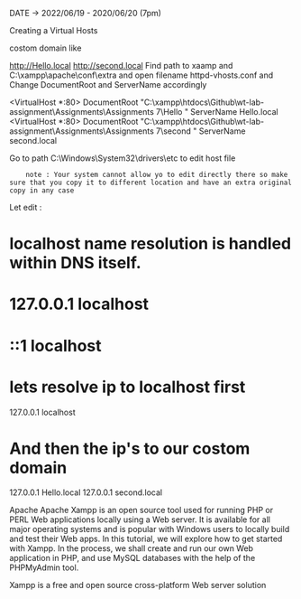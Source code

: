  DATE -> 2022/06/19 - 2020/06/20 (7pm)
 
Creating a Virtual Hosts

 costom domain like

http://Hello.local
http://second.local
Find path to xaamp and C:\xampp\apache\conf\extra and open filename httpd-vhosts.conf and Change DocumentRoot and ServerName accordingly

<VirtualHost *:80>
   DocumentRoot "C:\xampp\htdocs\Github\wt-lab-assignment\Assignments\Assignments 7\Hello
"
   ServerName Hello.local
</VirtualHost>
<VirtualHost *:80>
   DocumentRoot "C:\xampp\htdocs\Github\wt-lab-assignment\Assignments\Assignments 7\second
"
   ServerName second.local
</VirtualHost>

Go to path C:\Windows\System32\drivers\etc to edit host file

        note : Your system cannot allow yo to edit directly there so make sure that you copy it to different location and have an extra original copy in any case
Let edit :

# localhost name resolution is handled within DNS itself.
# 127.0.0.1       localhost
# ::1             localhost

# lets resolve ip to localhost first
 127.0.0.1       localhost
 # And then the ip's to our costom domain
  127.0.0.1       Hello.local
 127.0.0.1       second.local

Apache
 Apache Xampp is an open source tool used for running PHP or PERL Web applications locally using a Web server. It is available for all major operating systems and is popular with Windows users to locally build and test their Web apps. In this tutorial, we will explore how to get started with Xampp. In the process, we shall create and run our own Web application in PHP, and use MySQL databases with the help of the PHPMyAdmin tool.

Xampp is a free and open source cross-platform Web server solution
